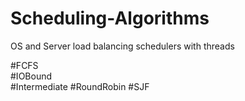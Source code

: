 # Scheduling-Algorithms
OS and Server load balancing schedulers with threads

#FCFS	 
#IOBound	
#Intermediate
#RoundRobin
#SJF
